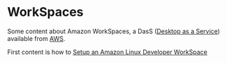 # WorkSpaces

Some content about Amazon WorkSpaces, a DasS ([Desktop as a Service](https://en.wikipedia.org/wiki/Desktop_virtualization)) available from [AWS](https://aws.amazon.com/workspaces/).

First content is how to [Setup an Amazon Linux Developer WorkSpace](./2019-03.WorkSpaces.AmazonLinux.setup/README.md)